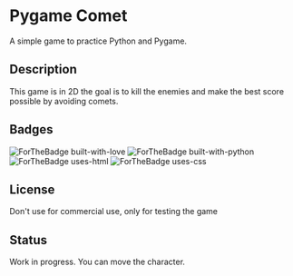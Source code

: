 # Pygame Comet

A simple game to practice Python and Pygame.

## Description

This game is in 2D the goal is to kill the enemies and make the best score possible by avoiding comets.

## Badges

![ForTheBadge built-with-love](http://ForTheBadge.com/images/badges/built-with-love.svg) ![ForTheBadge built-with-python](https://forthebadge.com/images/badges/made-with-python.svg) ![ForTheBadge uses-html](https://forthebadge.com/images/badges/uses-html.svg) ![ForTheBadge uses-css](https://forthebadge.com/images/badges/uses-css.svg)


## License

Don't use for commercial use, only for testing the game 


## Status

Work in progress. You can move the character.
